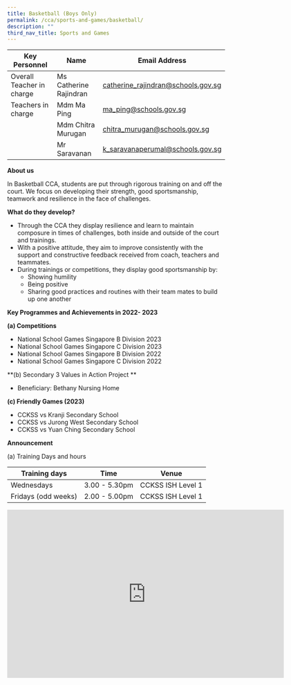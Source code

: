 ```yaml
---
title: Basketball (Boys Only)
permalink: /cca/sports-and-games/basketball/
description: ""
third_nav_title: Sports and Games
---
```

| Key Personnel 	| Name 	| Email Address 	|
|---	|---	|---	|
| Overall Teacher in charge	| Ms Catherine Rajindran 	| [catherine_rajindran@schools.gov.sg](mailto:catherine_rajindran@schools.gov.sg)	|
| Teachers in charge	| Mdm Ma Ping 	| [ma_ping@schools.gov.sg](mailto:ma_ping@schools.gov.sg)	|
| 	| Mdm Chitra Murugan 	| [chitra_murugan@schools.gov.sg](mailto:chitra_murugan@schools.gov.sg)	|
| 	| Mr Saravanan 	| [k_saravanaperumal@schools.gov.sg](mailto:k_saravanaperumal@schools.gov.sg)	|

**About us**

In Basketball CCA, students are put through rigorous training on and off the court. We focus on developing their strength, good sportsmanship, teamwork and resilience in the face of challenges.

**What do they develop?**

*  Through the CCA they display resilience and learn to maintain composure in times of challenges, both inside and outside of the court and trainings.
* With a positive attitude, they aim to improve consistently with the support and constructive feedback received from coach, teachers and teammates.
* During trainings or competitions, they display good sportsmanship by: 
	* Showing humility
	* Being positive
	* Sharing good practices and routines with their team mates to build up one another

**Key Programmes and Achievements in 2022- 2023**

**(a)	Competitions**
* National School Games Singapore B Division 2023
* National School Games Singapore C Division 2023
* National School Games Singapore B Division 2022
* National School Games Singapore C Division 2022

**(b)	Secondary 3 Values in Action Project **

* Beneficiary: Bethany Nursing Home

**(c)	Friendly Games (2023)**
* CCKSS  vs Kranji Secondary School
* CCKSS  vs Jurong West Secondary School
* CCKSS  vs Yuan Ching Secondary School

**Announcement**

(a)	Training Days and hours



|Training days	| Time	| Venue	|
|---	|---	|---	|
| Wednesdays	| 3.00 - 5.30pm	| CCKSS ISH Level 1	|
| Fridays (odd weeks)	| 2.00 - 5.00pm	| CCKSS ISH Level 1	|















<iframe src="https://docs.google.com/presentation/d/e/2PACX-1vQ3S-MZz7qwxfk-S2jHU_uPJDiLlpMXgnT1KxITmglYNBKN7Cp3tabLKNGoa8-smw/embed?start=true&amp;loop=true&amp;delayms=3000" frameborder="0" width="640" height="389" allowfullscreen="true"></iframe>
